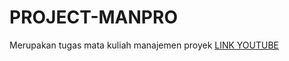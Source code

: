 # PROJECT-MANPRO
Merupakan tugas mata kuliah manajemen proyek
[LINK YOUTUBE](https://youtu.be/R6bzEQbNLaw)
